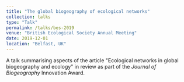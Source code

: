 ```yaml
---
title: "The global biogeography of ecological networks"
collection: talks
type: "Talk"
permalink: /talks/bes-2019
venue: "British Ecological Society Annual Meeting"
date: 2019-12-01
location: "Belfast, UK"
---
```


A talk summarising aspects of the article "Ecological networks in global biogeography and ecology" in review as part of the <i>Journal of Biogeography</i> Innovation Award.
